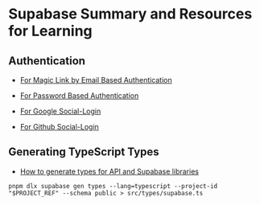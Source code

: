# Supabase Summary and Resources for Learning

## Authentication

- [For Magic Link by Email Based Authentication](https://supabase.com/docs/guides/auth/auth-email-passwordless#with-magic-link) 

- [For Password Based Authentication](https://supabase.com/docs/guides/auth/passwords?queryGroups=flow&flow=pkce)

- [For Google Social-Login](https://supabase.com/docs/guides/auth/social-login/auth-google)

- [For Github Social-Login](https://supabase.com/docs/guides/auth/social-login/auth-github)


## Generating TypeScript Types

- [How to generate types for API and Supabase libraries](https://supabase.com/docs/guides/api/rest/generating-types)

```
pnpm dlx supabase gen types --lang=typescript --project-id "$PROJECT_REF" --schema public > src/types/supabase.ts
```